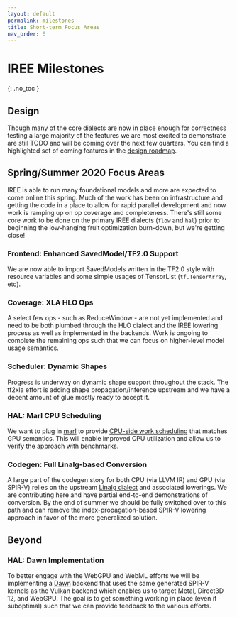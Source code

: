 ```yaml
---
layout: default
permalink: milestones
title: Short-term Focus Areas
nav_order: 6
---
```


# IREE Milestones
{: .no_toc }

## Design

Though many of the core dialects are now in place enough for correctness testing
a large majority of the features we are most excited to demonstrate are still
TODO and will be coming over the next few quarters. You can find a highlighted
set of coming features in the [design roadmap](design_roadmap.md).

## Spring/Summer 2020 Focus Areas

IREE is able to run many foundational models and more are expected to come
online this spring. Much of the work has been on infrastructure and getting the
code in a place to allow for rapid parallel development and now work is ramping
up on op coverage and completeness. There's still some core work to be done on
the primary IREE dialects (`flow` and `hal`) prior to beginning the low-hanging
fruit optimization burn-down, but we're getting close!

### Frontend: Enhanced SavedModel/TF2.0 Support

We are now able to import SavedModels written in the TF2.0 style with resource
variables and some simple usages of TensorList (`tf.TensorArray`, etc).

### Coverage: XLA HLO Ops

A select few ops - such as ReduceWindow - are not yet implemented and need to be
both plumbed through the HLO dialect and the IREE lowering process as well as
implemented in the backends. Work is ongoing to complete the remaining ops such
that we can focus on higher-level model usage semantics.

### Scheduler: Dynamic Shapes

Progress is underway on dynamic shape support throughout the stack. The tf2xla
effort is adding shape propagation/inference upstream and we have a decent
amount of glue mostly ready to accept it.

### HAL: Marl CPU Scheduling

We want to plug in [marl](https://github.com/google/marl) to provide
[CPU-side work scheduling](design_roadmap.md#gpu-like-cpu-scheduling) that
matches GPU semantics. This will enable improved CPU utilization and allow us to
verify the approach with benchmarks.

### Codegen: Full Linalg-based Conversion

A large part of the codegen story for both CPU (via LLVM IR) and GPU (via
SPIR-V) relies on the upstream
[Linalg dialect](https://mlir.llvm.org/docs/Dialects/Linalg/) and associated
lowerings. We are contributing here and have partial end-to-end demonstrations
of conversion. By the end of summer we should be fully switched over to this
path and can remove the index-propagation-based SPIR-V lowering approach in
favor of the more generalized solution.

## Beyond

### HAL: Dawn Implementation

To better engage with the WebGPU and WebML efforts we will be implementing a
[Dawn](https://dawn.googlesource.com/dawn/) backend that uses the same generated
SPIR-V kernels as the Vulkan backend which enables us to target Metal, Direct3D
12, and WebGPU. The goal is to get something working in place (even if
suboptimal) such that we can provide feedback to the various efforts.